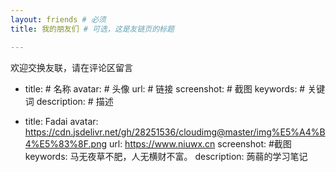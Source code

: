 ```yaml
---
layout: friends # 必须
title: 我的朋友们 # 可选，这是友链页的标题

---
```


欢迎交换友联，请在评论区留言

<!-- more -->

- title: # 名称
  avatar: # 头像
  url: # 链接
  screenshot: # 截图
  keywords: # 关键词
  description: # 描述

- title: Fadai
  avatar: https://cdn.jsdelivr.net/gh/28251536/cloudimg@master/img%E5%A4%B4%E5%83%8F.png
  url: https://www.niuwx.cn
  screenshot: #截图
  keywords: 马无夜草不肥，人无横财不富。
  description: 蒟蒻的学习笔记
